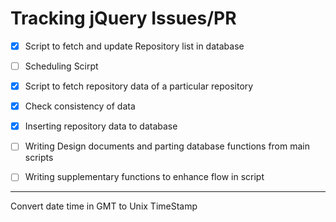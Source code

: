 # Tracking jQuery Issues/PR 


- [x] Script to fetch and update Repository list in database
- [ ] Scheduling Scirpt


- [x] Script to fetch repository data of a particular repository
- [x] Check consistency of data
- [x] Inserting repository data to database


- [ ] Writing Design documents and parting database functions from main scripts


- [ ] Writing supplementary functions to enhance flow in script


----
Convert date time in GMT to Unix TimeStamp